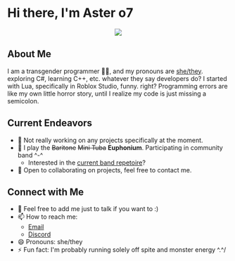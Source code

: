 # Hi there, I'm Aster o7

<p align="center">
  <img src="https://github-readme-stats.vercel.app/api?username=catasterphe&show_icons=true&theme=onedark">
</p>

## About Me

I am a transgender programmer 🏳️‍⚧️, and my pronouns are [she/they](https://en.pronouns.page/she%26they). exploring C#, learning C++, etc. whatever they say developers do? I started with Lua, specifically in Roblox Studio, funny. right? Programming errors are like my own little horror story, until I realize my code is just missing a semicolon.

## Current Endeavors

- 🔭 Not really working on any projects specifically at the moment.
- 🎺 I play the ~~Baritone~~ ~~Mini Tuba~~ **Euphonium**. Participating in community band ^-^
  - Interested in the [current band repetoire](https://open.spotify.com/playlist/0eurDNtscMdyMhmb8VoM84?si=50a98d8b389b4d25)? 
- 👯 Open to collaborating on projects, feel free to contact me.

## Connect with Me

- 💬 Feel free to add me just to talk if you want to :)
- 📫 How to reach me:
  - [Email](mailto:me@aster.lol?subject=[GitHub]%20Hey%20There)
  - [Discord](https://dc.aaro.dev/109092873860808704)  
- 😄 Pronouns: she/they
- ⚡ Fun fact: I'm probably running solely off spite and monster energy \^.^/
